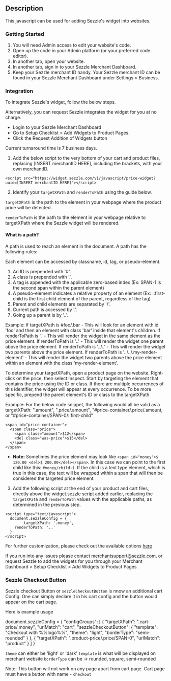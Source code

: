 
## Description
This javascript can be used for adding Sezzle's widget into websites.

### Getting Started

1. You will need Admin access to edit your website's code.
2. Open up the code in your Admin platform (or your preferred code editor).
3. In another tab, open your website.
4. In another tab, sign in to your Sezzle Merchant Dashboard.
5. Keep your Sezzle merchant ID handy. Your Sezzle merchant ID can be found in your Sezzle Merchant Dashboard under Settings > Business.

### Integration
To integrate Sezzle's widget, follow the below steps. 

Alternatively, you can request Sezzle integrates the widget for you at no charge.
  * Login to your Sezzle Merchant Dashboard
  * Go to Setup Checklist > Add Widgets to Product Pages. 
  * Click the Request Addition of Widgets button

Current turnaround time is 7 business days.

1. Add the below script to the very bottom of your cart and product files, replacing [INSERT merchantID HERE], including the brackets, with your own merchantID.

```
<script src="https://widget.sezzle.com/v1/javascript/price-widget?uuid=[INSERT merchantID HERE]"></script>
```

2. Identify your `targetXPath` and `renderToPath` using the guide below.

`targetXPath` is the path to the element in your webpage where the product price will be detected.

`renderToPath` is the path to the element in your webpage relative to targetXPath where the Sezzle widget will be rendered.

#### What is a path?
A path is used to reach an element in the document. A path has the following rules:

Each element can be accessed by classname, id, tag, or pseudo-element.
1. An ID is prepended with '#'.
2. A class is prepended with '.'.
3. A tag is appended with the applicable zero-based index (Ex: SPAN-1 is the second span within the parent element)
4. A pseudo-element indicates a relative property of an element (Ex: ::first-child is the first child element of the parent, regardless of the tag)
5. Parent and child elements are separated by '/'.
6. Current path is accessed by '.'.
7. Going up a parent is by '..'.

Example:
If targetXPath is #foo/.bar - This will look for an element with id 'foo' and then an element with class 'bar' inside that element's children.
If renderToPath is '.' - This will render the widget in the same element as the price element.
If renderToPath is '..' - This will render the widget one parent above the price element.
If renderToPath is '../..' - This will render the widget two parents above the price element.
If renderToPath is '../../.my-render-element' - This will render the widget two parents above the price element within an element with the class 'my-render-element'. 

To determine your targetXPath, open a product page on the website. Right-click on the price, then select Inspect. Start by targeting the element that contains the price using the ID or class. If there are multiple occurrences of this identifier, the widget will appear at every occurrence. To be more specific, prepend the parent element's ID or class to the targetXPath.

Example: For the below code snippet, the following would all be valid as a targetXPath: ".amount", ".price/.amount", "#price-container/.price/.amount, or "#price-container/SPAN-0/::first-child"

```
<span id="price-container">
  <span class="price">
    <span class="amount">$12</span>
    <del class="was-price">$15</del>
  </span>
</span>
```

* **Note:** Sometimes the price element may look like `<span id="money">$ 120.00 <del>$ 200.00</del></span>`. In this case we can point to the first child like this: `#money/child-1`. If the child is a text type element, which is true in this case, the text will be wrapped within a span that will then be considered the targeted price element. 

3. Add the following script at the end of your product and cart files, directly above the widget.sezzle script added earlier, replacing the `targetXPath` and `renderToPath` values with the applicable paths, as determined in the previous step.

```
<script type="text/javascript">
  document.sezzleConfig = {
		targetXPath: '.money',
    renderToPath: '..'
  }
</script>
```

For further customization, please check out the available options [here](/widget-options.md)

If you run into any issues please contact merchantsupport@sezzle.com, or request Sezzle to add the widgets for you through your Merchant Dashboard > Setup Checklist > Add Widgets to Product Pages.


### Sezzle Checkout Button 

Sezzle checkout Button or `sezzleCheckoutButton` is nnow an additional cart Config. 
One can simply declare it in his cart config and the button would appear on the cart page.

Here is example usage


document.sezzleConfig = {
	"configGroups": [
		{
			"targetXPath": ".cart-price/.money",
			"urlMatch": "cart",
			"sezzleCheckoutButton": {
				"template": "Checkout with %%logo%%",
				"theme": "light",
				"borderType": "semi-rounded"
			}
		},
		{
			"targetXPath": ".product-price/.price/SPAN-0",
			"urlMatch": "product"
		}
	]
}


`theme` can either be 'light' or 'dark'
`template` is what will be displayed on merchant website
`borderType` can be -> rounded, square, semi-rounded


Note: This button will not work on any page apart from cart page. Cart page must have a button with name - `checkout`